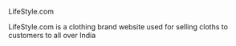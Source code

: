 LifeStyle.com

LifeStyle.com is a clothing brand website used for selling cloths to customers to all over India

